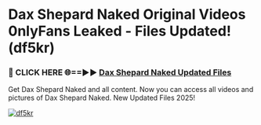 # Dax Shepard Naked Original Videos 0nlyFans Leaked - Files Updated! (df5kr)

<h3>🔴 CLICK HERE 🌐==►► <a href="https://tinyurl.com/yckcrads" rel="nofollow">Dax Shepard Naked Updated Files</a></h3>

Get Dax Shepard Naked and all content. Now you can access all videos and pictures of Dax Shepard Naked. New Updated Files 2025!

[![df5kr](https://i.imgur.com/hpKpOFt.gif)](https://tinyurl.com/yckcrads)
